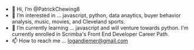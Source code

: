 - 👋 Hi, I’m @PatrickChewing8
- 👀 I’m interested in ... javascript, python, data anaytics, buyer behavior analysis, music, movies, and Cleveland sports.
- 🌱 I’m currently learning ... javascript and will venture towards python. I'm currently enrolled in Scrimba's Front End Developer Career Path.
- 📫 How to reach me ... logandiemer@gmail.com

